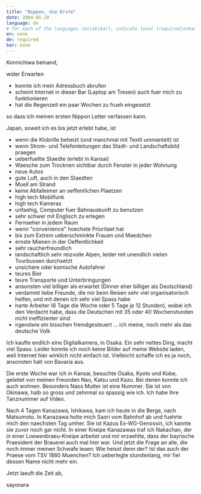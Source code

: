 ```yaml
---
title: "Nippon, die Erste"
date: 2004-05-20
language: de
# for each of the languages (en|de|bar), indicate level (required|enhancing|minor|none)
en: none
de: required
bar: none
---
```

Konnichiwa beinand,

wider Erwarten

- konnte ich mein Adressbuch abrufen  
- scheint Internet in dieser Bar (Laptop am Tresen) auch fuer mich zu
funktionieren  
- hat die Regenzeit ein paar Wochen zu frueh eingesetzt

so dass ich meinen ersten Nippon Letter verfassen kann.

Japan, soweit ich es bis jetzt erlebt habe, ist

- wenn die Klobrille beheizt (und manchmal mit Textil ummantelt) ist
- wenn Strom- und Telefonleitungen das Stadt- und Landschaftsbild praegen
- ueberfuellte Staedte (erlebt in Kansai)
- Waesche zum Trocknen sichtbar durch Fenster in jeder Wohnung
- neue Autos
- gute Luft, auch in den Staedten
- Muell am Strand
- keine Abfalleimer an oeffentlichen Plaetzen
- high tech Mobilfunk
- high tech Kameras
- unfaehig, Computer fuer Bahnauskunft zu benutzen
- sehr schwer mit Englisch zu erlegen
- Fernseher in jedem Raum
- wenn "convenience" hoechste Prioritaet hat
- bis zum Extrem ueberschminkte Frauen und Maedchen
- ernste Mienen in der Oeffentlichkeit
- sehr raucherfreundlich
- landschaftlich sehr reizvolle Alpen, leider mit unendlich vielen
Tourbussen durchsetzt
- unsichere oder komische Autofahrer
- teures Bier
- teure Transporte und Unterbringungen
- ansonsten viel billiger als erwartet (Dinner eher billiger als
Deutschland)
- verdammt liebe Freunde, die mir beim Reisen sehr viel organisatorisch
helfen, und mit denen ich sehr viel Spass habe
- harte Arbeiter (6 Tage die Woche oder 5 Tage je 12 Stunden), wobei ich
den Verdacht habe, dass die Deutschen mit 35 oder 40 Wochenstunden nicht
ineffizienter sind
- irgendwie ein bisschen fremdgesteuert ... ich meine, noch mehr als das
deutsche Volk

Ich kaufte endlich eine Digitalkamera, in Osaka. Ein sehr nettes Ding,
macht viel Spass. Leider konnte ich noch keine Bilder auf meine Website
laden, weil Internet hier wirklich nicht einfach ist. Vielleicht schaffe
ich es ja noch, ansonsten halt von Bavaria aus.

Die erste Woche war ich in Kansai, besuchte Osaka, Kyoto und Kobe,
geleitet von meinen Freunden Nao, Katsu und Kazu. Bei denen konnte ich
auch wohnen. Besonders Naos Mutter ist eine Nummer. Sie ist von Okinawa,
halb so gross und zehnmal so spassig wie ich. Ich habe ihre Tanznummer auf
Video.

Nach 4 Tagen Kanazawa, Ishikawa, kam ich heute in die Berge, nach
Matsumoto. In Kanazawa holte mich Saori vom Bahnhof ab und fuehrte mich
den naechsten Tag umher. Sie ist Kazus Ex-WG-Genossin, ich kannte sie
zuvor noch gar nicht. In einer Kneipe Kanazawas traf ich Nakachan, der in
einer Loewenbraeu-Kneipe arbeitet und mir erzaehlte, dass der bayrische
Praesident der Brauerei auch mal hier war. Und jetzt die Frage an alle,
die noch immer meinen Schwafe lesen: Wie heisst denn der? Ist das auch der
Praese vom TSV 1860 Muenchen? Ich ueberlegte stundenlang, mir fiel dessen
Name nicht mehr ein.

Jetzt laeuft die Zeit ab,

sayonara
